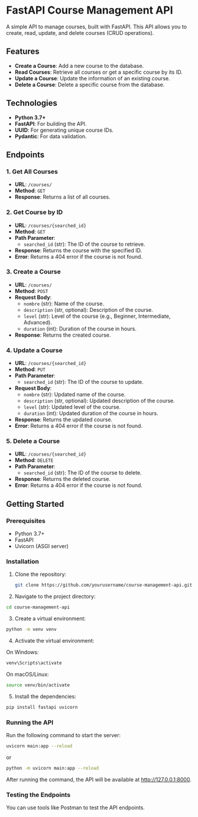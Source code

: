 # FastAPI Course Management API

A simple API to manage courses, built with FastAPI. This API allows you to create, read, update, and delete courses (CRUD operations).

## Features

- **Create a Course**: Add a new course to the database.
- **Read Courses**: Retrieve all courses or get a specific course by its ID.
- **Update a Course**: Update the information of an existing course.
- **Delete a Course**: Delete a specific course from the database.

## Technologies

- **Python 3.7+**
- **FastAPI**: For building the API.
- **UUID**: For generating unique course IDs.
- **Pydantic**: For data validation.

## Endpoints

### 1. Get All Courses

- **URL**: `/courses/`
- **Method**: `GET`
- **Response**: Returns a list of all courses.

### 2. Get Course by ID

- **URL**: `/courses/{searched_id}`
- **Method**: `GET`
- **Path Parameter**:
  - `searched_id` (str): The ID of the course to retrieve.
- **Response**: Returns the course with the specified ID.
- **Error**: Returns a 404 error if the course is not found.

### 3. Create a Course

- **URL**: `/courses/`
- **Method**: `POST`
- **Request Body**:
  - `nombre` (str): Name of the course.
  - `description` (str, optional): Description of the course.
  - `level` (str): Level of the course (e.g., Beginner, Intermediate, Advanced).
  - `duration` (int): Duration of the course in hours.
- **Response**: Returns the created course.

### 4. Update a Course

- **URL**: `/courses/{searched_id}`
- **Method**: `PUT`
- **Path Parameter**:
  - `searched_id` (str): The ID of the course to update.
- **Request Body**:
  - `nombre` (str): Updated name of the course.
  - `description` (str, optional): Updated description of the course.
  - `level` (str): Updated level of the course.
  - `duration` (int): Updated duration of the course in hours.
- **Response**: Returns the updated course.
- **Error**: Returns a 404 error if the course is not found.

### 5. Delete a Course

- **URL**: `/courses/{searched_id}`
- **Method**: `DELETE`
- **Path Parameter**:
  - `searched_id` (str): The ID of the course to delete.
- **Response**: Returns the deleted course.
- **Error**: Returns a 404 error if the course is not found.

## Getting Started

### Prerequisites

- Python 3.7+
- FastAPI
- Uvicorn (ASGI server)

### Installation

1. Clone the repository:

   ```bash
   git clone https://github.com/yourusername/course-management-api.git
    ```
    
2. Navigate to the project directory:
 
```bash
cd course-management-api
```

3. Create a virtual environment:

```bash
python -m venv venv
```

4. Activate the virtual environment:

On Windows:

```bash
venv\Scripts\activate
```

On macOS/Linux:

```bash
source venv/bin/activate
```

5. Install the dependencies:

```bash
pip install fastapi uvicorn
```

### Running the API
Run the following command to start the server:

```bash
uvicorn main:app --reload
```

or 
```bash
python -m uvicorn main:app --reload
```


After running the command, the API will be available at http://127.0.0.1:8000.

### Testing the Endpoints
You can use tools like Postman to test the API endpoints.